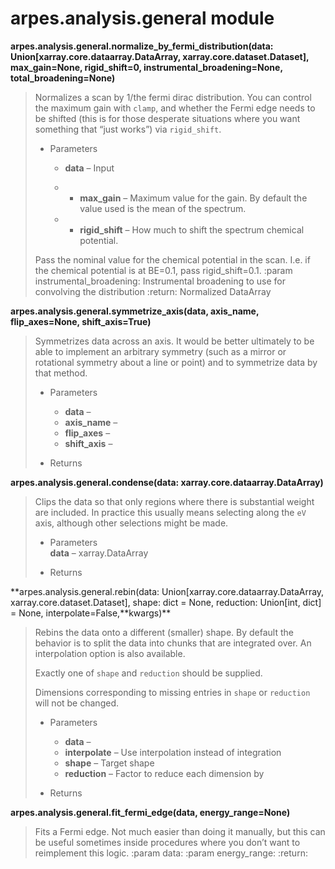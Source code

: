 # arpes.analysis.general module

**arpes.analysis.general.normalize\_by\_fermi\_distribution(data:
Union\[xarray.core.dataarray.DataArray, xarray.core.dataset.Dataset\],
max\_gain=None, rigid\_shift=0, instrumental\_broadening=None,
total\_broadening=None)**

> Normalizes a scan by 1/the fermi dirac distribution. You can control
> the maximum gain with `clamp`, and whether the Fermi edge needs to be
> shifted (this is for those desperate situations where you want
> something that “just works”) via `rigid_shift`.
> 
>   - Parameters
>     
>       - **data** – Input
>     
>       -   - **max\_gain** – Maximum value for the gain. By default
>             the  
>             value used is the mean of the spectrum.
>     
>       -   - **rigid\_shift** – How much to shift the spectrum
>             chemical  
>             potential.
> 
> Pass the nominal value for the chemical potential in the scan. I.e. if
> the chemical potential is at BE=0.1, pass rigid\_shift=0.1. :param
> instrumental\_broadening: Instrumental broadening to use for
> convolving the distribution :return: Normalized DataArray

**arpes.analysis.general.symmetrize\_axis(data, axis\_name,
flip\_axes=None, shift\_axis=True)**

> Symmetrizes data across an axis. It would be better ultimately to be
> able to implement an arbitrary symmetry (such as a mirror or
> rotational symmetry about a line or point) and to symmetrize data by
> that method.
> 
>   - Parameters
>     
>       - **data** –
>       - **axis\_name** –
>       - **flip\_axes** –
>       - **shift\_axis** –
> 
>   - Returns

**arpes.analysis.general.condense(data:
xarray.core.dataarray.DataArray)**

> Clips the data so that only regions where there is substantial weight
> are included. In practice this usually means selecting along the `eV`
> axis, although other selections might be made.
> 
>   - Parameters  
>     **data** – xarray.DataArray
> 
>   - Returns

**arpes.analysis.general.rebin(data:
Union\[xarray.core.dataarray.DataArray, xarray.core.dataset.Dataset\],
shape: dict = None, reduction: Union\[int, dict\] = None,
interpolate=False,**kwargs)\*\*

> Rebins the data onto a different (smaller) shape. By default the
> behavior is to split the data into chunks that are integrated over. An
> interpolation option is also available.
> 
> Exactly one of `shape` and `reduction` should be supplied.
> 
> Dimensions corresponding to missing entries in `shape` or `reduction`
> will not be changed.
> 
>   - Parameters
>     
>       - **data** –
>       - **interpolate** – Use interpolation instead of integration
>       - **shape** – Target shape
>       - **reduction** – Factor to reduce each dimension by
> 
>   - Returns

**arpes.analysis.general.fit\_fermi\_edge(data, energy\_range=None)**

> Fits a Fermi edge. Not much easier than doing it manually, but this
> can be useful sometimes inside procedures where you don’t want to
> reimplement this logic. :param data: :param energy\_range: :return:
